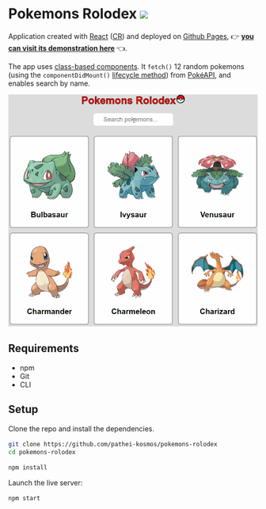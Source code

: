 # Pokemons Rolodex <img src="http://i.imgur.com/wFJgJO8.png" height="36">

Application created with [React](https://reactjs.org/) ([CR](https://create-react-app.dev/)) and deployed on [Github Pages](https://pages.github.com/), :point_right: **[you can visit its demonstration here](https://pathei-kosmos.github.io/pokemons-rolodex/)** :point_left:. 

The app uses [class-based components](https://reactjs.org/docs/react-component.html). It `fetch()` 12 random pokemons (using the `componentDidMount()` [lifecycle method](https://reactjs.org/docs/state-and-lifecycle.html)) from [PokéAPI](https://pokeapi.co/), and enables search by name.

![Demo gif](demo.gif)

## Requirements

* npm 
* Git
* CLI

## Setup

Clone the repo and install the dependencies.

```bash
git clone https://github.com/pathei-kosmos/pokemons-rolodex
cd pokemons-rolodex
```

```bash
npm install
```

Launch the live server:
```bash
npm start
```

